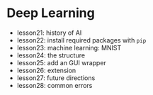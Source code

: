 # Deep Learning

- lesson21: history of AI 
- lesson22: install required packages with `pip`
- lesson23: machine learning: MNIST
- lesson24: the structure
- lesson25: add an GUI wrapper
- lesson26: extension
- lesson27: future directions
- lesson28: common errors
